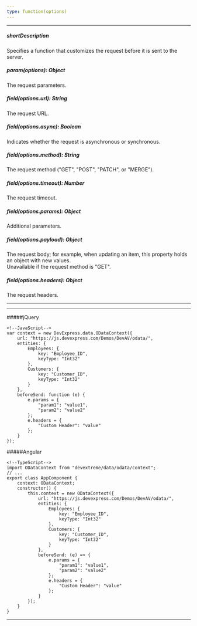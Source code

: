 ```yaml
---
type: function(options)
---
```

---
##### shortDescription
Specifies a function that customizes the request before it is sent to the server.

##### param(options): Object
The request parameters.

##### field(options.url): String
The request URL.

##### field(options.async): Boolean
Indicates whether the request is asynchronous or synchronous.

##### field(options.method): String
The request method ("GET", "POST", "PATCH", or "MERGE").

##### field(options.timeout): Number
The request timeout.

##### field(options.params): Object
Additional parameters.

##### field(options.payload): Object
The request body; for example, when updating an item, this property holds an object with new values.        
Unavailable if the request method is "GET".

##### field(options.headers): Object
The request headers.

---
---
#####jQuery

    <!--JavaScript-->
    var context = new DevExpress.data.ODataContext({
        url: "https://js.devexpress.com/Demos/DevAV/odata/",
        entities: { 
            Employees: { 
                key: "Employee_ID", 
                keyType: "Int32" 
            },
            Customers: { 
                key: "Customer_ID", 
                keyType: "Int32" 
            }
        },
        beforeSend: function (e) {  
            e.params = {
                "param1": "value1",
                "param2": "value2"
            };
            e.headers = {
                "Custom Header": "value"
            };
        }
    });

#####Angular

    <!--TypeScript-->
    import ODataContext from "devextreme/data/odata/context";
    // ...
    export class AppComponent {
        context: ODataContext;
        constructor() {
            this.context = new ODataContext({
                url: "https://js.devexpress.com/Demos/DevAV/odata/",
                entities: { 
                    Employees: { 
                        key: "Employee_ID", 
                        keyType: "Int32" 
                    },
                    Customers: { 
                        key: "Customer_ID", 
                        keyType: "Int32" 
                    }
                },
                beforeSend: (e) => {  
                    e.params = {
                        "param1": "value1",
                        "param2": "value2"
                    };
                    e.headers = {
                        "Custom Header": "value"
                    };
                }
            });
        }
    }

---
